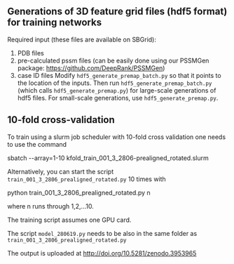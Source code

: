 ## Generations of 3D feature grid files (hdf5 format) for training networks
Required input (these files are available on SBGrid): 
1. PDB files
2. pre-calculated pssm files (can be easily done using our PSSMGen package: https://github.com/DeepRank/PSSMGen)
3. case ID files
Modify `hdf5_generate_premap_batch.py` so that it points to the location of the inputs. Then run `hdf5_generate_premap_batch.py` (which calls `hdf5_generate_premap.py`) for large-scale generations of hdf5 files. 
For small-scale generations, use `hdf5_generate_premap.py`. 

## 10-fold cross-validation 
To train using a slurm job scheduler with 10-fold cross validation one needs to use the command 

  sbatch --array=1-10 kfold_train_001_3_2806-prealigned_rotated.slurm

Alternatively, you can start the script `train_001_3_2806_prealigned_rotated.py` 10 times with 

  python train_001_3_2806_prealigned_rotated.py n

where n runs through 1,2,...10.

The training script assumes one GPU card.

The script `model_280619.py` needs to be also in the same folder as `train_001_3_2806_prealigned_rotated.py`

The output is uploaded at http://doi.org/10.5281/zenodo.3953965
